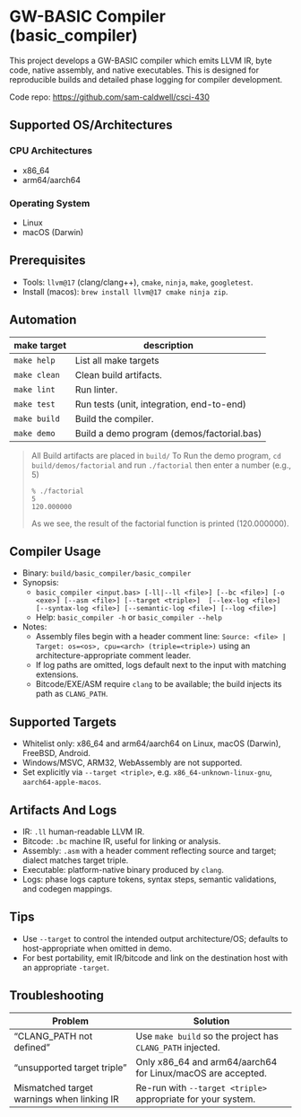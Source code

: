 # GW-BASIC Compiler (basic_compiler)

This project develops a GW-BASIC compiler which emits LLVM IR, byte code, native assembly, and native executables.
This is designed for reproducible builds and detailed phase logging for compiler development.

Code repo: https://github.com/sam-caldwell/csci-430

## Supported OS/Architectures

### CPU Architectures

- x86_64
- arm64/aarch64

### Operating System

- Linux
- macOS (Darwin)

## Prerequisites

- Tools: `llvm@17` (clang/clang++), `cmake`, `ninja`, `make`, `googletest`.
- Install (macos): `brew install llvm@17 cmake ninja zip`.

## Automation

| make target  | description                                |
|--------------|--------------------------------------------|
| `make help`  | List all make targets                      |
| `make clean` | Clean build artifacts.                     |
| `make lint`  | Run linter.                                |
| `make test`  | Run tests (unit, integration, end-to-end)  |
| `make build` | Build the compiler.                        |
| `make demo`  | Build a demo program (demos/factorial.bas) |

> All Build artifacts are placed in `build/`
> To Run the demo program, `cd build/demos/factorial` and run `./factorial` then enter a number (e.g., 5)
> ```text
> % ./factorial 
> 5
> 120.000000
>```
> As we see, the result of the factorial function is printed (120.000000).

## Compiler Usage

- Binary: `build/basic_compiler/basic_compiler`
- Synopsis:
    - `basic_compiler <input.bas> [-ll|--ll <file>] [--bc <file>] [-o <exe>] [--asm <file>] [--target <triple>] 
          [--lex-log <file>] [--syntax-log <file>] [--semantic-log <file>] [--log <file>]`
    - Help: `basic_compiler -h` or `basic_compiler --help`
- Notes:
    - Assembly files begin with a header comment line:
      `Source: <file> | Target: os=<os>, cpu=<arch> (triple=<triple>)`
      using an architecture-appropriate comment leader.
    - If log paths are omitted, logs default next to the input with matching extensions.
    - Bitcode/EXE/ASM require `clang` to be available; the build injects its path as `CLANG_PATH`.

## Supported Targets

- Whitelist only: x86_64 and arm64/aarch64 on Linux, macOS (Darwin), FreeBSD, Android.
- Windows/MSVC, ARM32, WebAssembly are not supported.
- Set explicitly via `--target <triple>`, e.g. `x86_64-unknown-linux-gnu`, `aarch64-apple-macos`.

## Artifacts And Logs

- IR: `.ll` human-readable LLVM IR.
- Bitcode: `.bc` machine IR, useful for linking or analysis.
- Assembly: `.asm` with a header comment reflecting source and target; dialect matches target triple.
- Executable: platform-native binary produced by `clang`.
- Logs: phase logs capture tokens, syntax steps, semantic validations, and codegen mappings.

## Tips

- Use `--target` to control the intended output architecture/OS; defaults to host-appropriate when omitted in demo.
- For best portability, emit IR/bitcode and link on the destination host with an appropriate `-target`.

## Troubleshooting

| Problem                                    | Solution                                                     |
|--------------------------------------------|--------------------------------------------------------------|
| “CLANG_PATH not defined”                   | Use `make build` so the project has `CLANG_PATH` injected.   |
| “unsupported target triple”                | Only x86_64 and arm64/aarch64 for Linux/macOS are accepted.  |
| Mismatched target warnings when linking IR | Re-run with `--target <triple>` appropriate for your system. |
